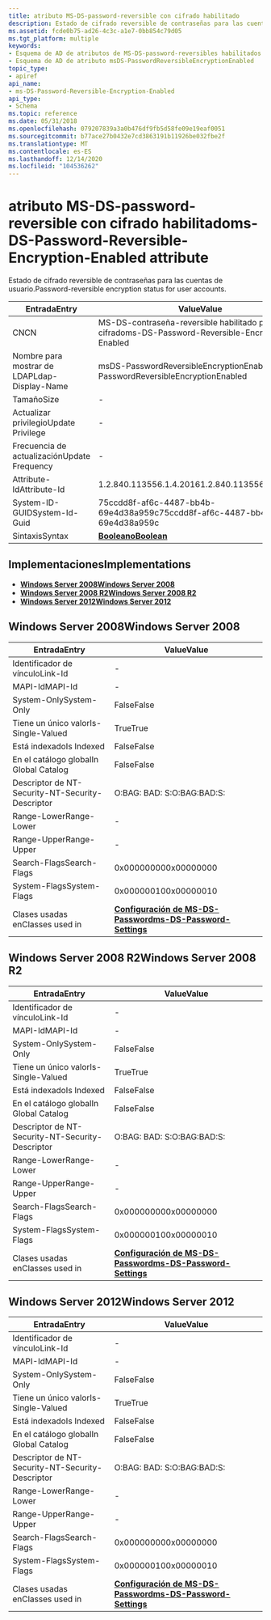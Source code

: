 ```yaml
---
title: atributo MS-DS-password-reversible con cifrado habilitado
description: Estado de cifrado reversible de contraseñas para las cuentas de usuario.
ms.assetid: fcde0b75-ad26-4c3c-a1e7-0bb854c79d05
ms.tgt_platform: multiple
keywords:
- Esquema de AD de atributos de MS-DS-password-reversibles habilitados para cifrado
- Esquema de AD de atributo msDS-PasswordReversibleEncryptionEnabled
topic_type:
- apiref
api_name:
- ms-DS-Password-Reversible-Encryption-Enabled
api_type:
- Schema
ms.topic: reference
ms.date: 05/31/2018
ms.openlocfilehash: 079207839a3a0b476df9fb5d58fe09e19eaf0051
ms.sourcegitcommit: b77ace27b0432e7cd3863191b11926be032fbe2f
ms.translationtype: MT
ms.contentlocale: es-ES
ms.lasthandoff: 12/14/2020
ms.locfileid: "104536262"
---
```

# <a name="ms-ds-password-reversible-encryption-enabled-attribute"></a><span data-ttu-id="b1d32-105">atributo MS-DS-password-reversible con cifrado habilitado</span><span class="sxs-lookup"><span data-stu-id="b1d32-105">ms-DS-Password-Reversible-Encryption-Enabled attribute</span></span>

<span data-ttu-id="b1d32-106">Estado de cifrado reversible de contraseñas para las cuentas de usuario.</span><span class="sxs-lookup"><span data-stu-id="b1d32-106">Password-reversible encryption status for user accounts.</span></span>



| <span data-ttu-id="b1d32-107">Entrada</span><span class="sxs-lookup"><span data-stu-id="b1d32-107">Entry</span></span> | <span data-ttu-id="b1d32-108">Value</span><span class="sxs-lookup"><span data-stu-id="b1d32-108">Value</span></span> |
|-------------------|----------------------------------------------|
| <span data-ttu-id="b1d32-109">CN</span><span class="sxs-lookup"><span data-stu-id="b1d32-109">CN</span></span>                | <span data-ttu-id="b1d32-110">MS-DS-contraseña-reversible habilitado para cifrado</span><span class="sxs-lookup"><span data-stu-id="b1d32-110">ms-DS-Password-Reversible-Encryption-Enabled</span></span> |
| <span data-ttu-id="b1d32-111">Nombre para mostrar de LDAP</span><span class="sxs-lookup"><span data-stu-id="b1d32-111">Ldap-Display-Name</span></span> | <span data-ttu-id="b1d32-112">msDS-PasswordReversibleEncryptionEnabled</span><span class="sxs-lookup"><span data-stu-id="b1d32-112">msDS-PasswordReversibleEncryptionEnabled</span></span>     |
| <span data-ttu-id="b1d32-113">Tamaño</span><span class="sxs-lookup"><span data-stu-id="b1d32-113">Size</span></span>              | \-                                           |
| <span data-ttu-id="b1d32-114">Actualizar privilegio</span><span class="sxs-lookup"><span data-stu-id="b1d32-114">Update Privilege</span></span>  | \-                                           |
| <span data-ttu-id="b1d32-115">Frecuencia de actualización</span><span class="sxs-lookup"><span data-stu-id="b1d32-115">Update Frequency</span></span>  | \-                                           |
| <span data-ttu-id="b1d32-116">Attribute-Id</span><span class="sxs-lookup"><span data-stu-id="b1d32-116">Attribute-Id</span></span>      | <span data-ttu-id="b1d32-117">1.2.840.113556.1.4.2016</span><span class="sxs-lookup"><span data-stu-id="b1d32-117">1.2.840.113556.1.4.2016</span></span>                      |
| <span data-ttu-id="b1d32-118">System-ID-GUID</span><span class="sxs-lookup"><span data-stu-id="b1d32-118">System-Id-Guid</span></span>    | <span data-ttu-id="b1d32-119">75ccdd8f-af6c-4487-bb4b-69e4d38a959c</span><span class="sxs-lookup"><span data-stu-id="b1d32-119">75ccdd8f-af6c-4487-bb4b-69e4d38a959c</span></span>         |
| <span data-ttu-id="b1d32-120">Sintaxis</span><span class="sxs-lookup"><span data-stu-id="b1d32-120">Syntax</span></span>            | [<span data-ttu-id="b1d32-121">**Booleano**</span><span class="sxs-lookup"><span data-stu-id="b1d32-121">**Boolean**</span></span>](s-boolean.md)                 |



## <a name="implementations"></a><span data-ttu-id="b1d32-122">Implementaciones</span><span class="sxs-lookup"><span data-stu-id="b1d32-122">Implementations</span></span>

-   [<span data-ttu-id="b1d32-123">**Windows Server 2008**</span><span class="sxs-lookup"><span data-stu-id="b1d32-123">**Windows Server 2008**</span></span>](#windows-server-2008)
-   [<span data-ttu-id="b1d32-124">**Windows Server 2008 R2**</span><span class="sxs-lookup"><span data-stu-id="b1d32-124">**Windows Server 2008 R2**</span></span>](#windows-server-2008-r2)
-   [<span data-ttu-id="b1d32-125">**Windows Server 2012**</span><span class="sxs-lookup"><span data-stu-id="b1d32-125">**Windows Server 2012**</span></span>](#windows-server-2012)

## <a name="windows-server-2008"></a><span data-ttu-id="b1d32-126">Windows Server 2008</span><span class="sxs-lookup"><span data-stu-id="b1d32-126">Windows Server 2008</span></span>



| <span data-ttu-id="b1d32-127">Entrada</span><span class="sxs-lookup"><span data-stu-id="b1d32-127">Entry</span></span> | <span data-ttu-id="b1d32-128">Value</span><span class="sxs-lookup"><span data-stu-id="b1d32-128">Value</span></span> |
|------------------------|-----------------------------------------------------------------------|
| <span data-ttu-id="b1d32-129">Identificador de vínculo</span><span class="sxs-lookup"><span data-stu-id="b1d32-129">Link-Id</span></span>                | \-                                                                    |
| <span data-ttu-id="b1d32-130">MAPI-Id</span><span class="sxs-lookup"><span data-stu-id="b1d32-130">MAPI-Id</span></span>                | \-                                                                    |
| <span data-ttu-id="b1d32-131">System-Only</span><span class="sxs-lookup"><span data-stu-id="b1d32-131">System-Only</span></span>            | <span data-ttu-id="b1d32-132">False</span><span class="sxs-lookup"><span data-stu-id="b1d32-132">False</span></span>                                                                 |
| <span data-ttu-id="b1d32-133">Tiene un único valor</span><span class="sxs-lookup"><span data-stu-id="b1d32-133">Is-Single-Valued</span></span>       | <span data-ttu-id="b1d32-134">True</span><span class="sxs-lookup"><span data-stu-id="b1d32-134">True</span></span>                                                                  |
| <span data-ttu-id="b1d32-135">Está indexado</span><span class="sxs-lookup"><span data-stu-id="b1d32-135">Is Indexed</span></span>             | <span data-ttu-id="b1d32-136">False</span><span class="sxs-lookup"><span data-stu-id="b1d32-136">False</span></span>                                                                 |
| <span data-ttu-id="b1d32-137">En el catálogo global</span><span class="sxs-lookup"><span data-stu-id="b1d32-137">In Global Catalog</span></span>      | <span data-ttu-id="b1d32-138">False</span><span class="sxs-lookup"><span data-stu-id="b1d32-138">False</span></span>                                                                 |
| <span data-ttu-id="b1d32-139">Descriptor de NT-Security-</span><span class="sxs-lookup"><span data-stu-id="b1d32-139">NT-Security-Descriptor</span></span> | <span data-ttu-id="b1d32-140">O:BAG: BAD: S:</span><span class="sxs-lookup"><span data-stu-id="b1d32-140">O:BAG:BAD:S:</span></span>                                                          |
| <span data-ttu-id="b1d32-141">Range-Lower</span><span class="sxs-lookup"><span data-stu-id="b1d32-141">Range-Lower</span></span>            | \-                                                                    |
| <span data-ttu-id="b1d32-142">Range-Upper</span><span class="sxs-lookup"><span data-stu-id="b1d32-142">Range-Upper</span></span>            | \-                                                                    |
| <span data-ttu-id="b1d32-143">Search-Flags</span><span class="sxs-lookup"><span data-stu-id="b1d32-143">Search-Flags</span></span>           | <span data-ttu-id="b1d32-144">0x00000000</span><span class="sxs-lookup"><span data-stu-id="b1d32-144">0x00000000</span></span>                                                            |
| <span data-ttu-id="b1d32-145">System-Flags</span><span class="sxs-lookup"><span data-stu-id="b1d32-145">System-Flags</span></span>           | <span data-ttu-id="b1d32-146">0x00000010</span><span class="sxs-lookup"><span data-stu-id="b1d32-146">0x00000010</span></span>                                                            |
| <span data-ttu-id="b1d32-147">Clases usadas en</span><span class="sxs-lookup"><span data-stu-id="b1d32-147">Classes used in</span></span>        | [<span data-ttu-id="b1d32-148">**Configuración de MS-DS-Password**</span><span class="sxs-lookup"><span data-stu-id="b1d32-148">**ms-DS-Password-Settings**</span></span>](c-msds-passwordsettings.md)<br/> |



## <a name="windows-server-2008-r2"></a><span data-ttu-id="b1d32-149">Windows Server 2008 R2</span><span class="sxs-lookup"><span data-stu-id="b1d32-149">Windows Server 2008 R2</span></span>



| <span data-ttu-id="b1d32-150">Entrada</span><span class="sxs-lookup"><span data-stu-id="b1d32-150">Entry</span></span> | <span data-ttu-id="b1d32-151">Value</span><span class="sxs-lookup"><span data-stu-id="b1d32-151">Value</span></span> |
|------------------------|-----------------------------------------------------------------------|
| <span data-ttu-id="b1d32-152">Identificador de vínculo</span><span class="sxs-lookup"><span data-stu-id="b1d32-152">Link-Id</span></span>                | \-                                                                    |
| <span data-ttu-id="b1d32-153">MAPI-Id</span><span class="sxs-lookup"><span data-stu-id="b1d32-153">MAPI-Id</span></span>                | \-                                                                    |
| <span data-ttu-id="b1d32-154">System-Only</span><span class="sxs-lookup"><span data-stu-id="b1d32-154">System-Only</span></span>            | <span data-ttu-id="b1d32-155">False</span><span class="sxs-lookup"><span data-stu-id="b1d32-155">False</span></span>                                                                 |
| <span data-ttu-id="b1d32-156">Tiene un único valor</span><span class="sxs-lookup"><span data-stu-id="b1d32-156">Is-Single-Valued</span></span>       | <span data-ttu-id="b1d32-157">True</span><span class="sxs-lookup"><span data-stu-id="b1d32-157">True</span></span>                                                                  |
| <span data-ttu-id="b1d32-158">Está indexado</span><span class="sxs-lookup"><span data-stu-id="b1d32-158">Is Indexed</span></span>             | <span data-ttu-id="b1d32-159">False</span><span class="sxs-lookup"><span data-stu-id="b1d32-159">False</span></span>                                                                 |
| <span data-ttu-id="b1d32-160">En el catálogo global</span><span class="sxs-lookup"><span data-stu-id="b1d32-160">In Global Catalog</span></span>      | <span data-ttu-id="b1d32-161">False</span><span class="sxs-lookup"><span data-stu-id="b1d32-161">False</span></span>                                                                 |
| <span data-ttu-id="b1d32-162">Descriptor de NT-Security-</span><span class="sxs-lookup"><span data-stu-id="b1d32-162">NT-Security-Descriptor</span></span> | <span data-ttu-id="b1d32-163">O:BAG: BAD: S:</span><span class="sxs-lookup"><span data-stu-id="b1d32-163">O:BAG:BAD:S:</span></span>                                                          |
| <span data-ttu-id="b1d32-164">Range-Lower</span><span class="sxs-lookup"><span data-stu-id="b1d32-164">Range-Lower</span></span>            | \-                                                                    |
| <span data-ttu-id="b1d32-165">Range-Upper</span><span class="sxs-lookup"><span data-stu-id="b1d32-165">Range-Upper</span></span>            | \-                                                                    |
| <span data-ttu-id="b1d32-166">Search-Flags</span><span class="sxs-lookup"><span data-stu-id="b1d32-166">Search-Flags</span></span>           | <span data-ttu-id="b1d32-167">0x00000000</span><span class="sxs-lookup"><span data-stu-id="b1d32-167">0x00000000</span></span>                                                            |
| <span data-ttu-id="b1d32-168">System-Flags</span><span class="sxs-lookup"><span data-stu-id="b1d32-168">System-Flags</span></span>           | <span data-ttu-id="b1d32-169">0x00000010</span><span class="sxs-lookup"><span data-stu-id="b1d32-169">0x00000010</span></span>                                                            |
| <span data-ttu-id="b1d32-170">Clases usadas en</span><span class="sxs-lookup"><span data-stu-id="b1d32-170">Classes used in</span></span>        | [<span data-ttu-id="b1d32-171">**Configuración de MS-DS-Password**</span><span class="sxs-lookup"><span data-stu-id="b1d32-171">**ms-DS-Password-Settings**</span></span>](c-msds-passwordsettings.md)<br/> |



## <a name="windows-server-2012"></a><span data-ttu-id="b1d32-172">Windows Server 2012</span><span class="sxs-lookup"><span data-stu-id="b1d32-172">Windows Server 2012</span></span>



| <span data-ttu-id="b1d32-173">Entrada</span><span class="sxs-lookup"><span data-stu-id="b1d32-173">Entry</span></span> | <span data-ttu-id="b1d32-174">Value</span><span class="sxs-lookup"><span data-stu-id="b1d32-174">Value</span></span> |
|------------------------|-----------------------------------------------------------------------|
| <span data-ttu-id="b1d32-175">Identificador de vínculo</span><span class="sxs-lookup"><span data-stu-id="b1d32-175">Link-Id</span></span>                | \-                                                                    |
| <span data-ttu-id="b1d32-176">MAPI-Id</span><span class="sxs-lookup"><span data-stu-id="b1d32-176">MAPI-Id</span></span>                | \-                                                                    |
| <span data-ttu-id="b1d32-177">System-Only</span><span class="sxs-lookup"><span data-stu-id="b1d32-177">System-Only</span></span>            | <span data-ttu-id="b1d32-178">False</span><span class="sxs-lookup"><span data-stu-id="b1d32-178">False</span></span>                                                                 |
| <span data-ttu-id="b1d32-179">Tiene un único valor</span><span class="sxs-lookup"><span data-stu-id="b1d32-179">Is-Single-Valued</span></span>       | <span data-ttu-id="b1d32-180">True</span><span class="sxs-lookup"><span data-stu-id="b1d32-180">True</span></span>                                                                  |
| <span data-ttu-id="b1d32-181">Está indexado</span><span class="sxs-lookup"><span data-stu-id="b1d32-181">Is Indexed</span></span>             | <span data-ttu-id="b1d32-182">False</span><span class="sxs-lookup"><span data-stu-id="b1d32-182">False</span></span>                                                                 |
| <span data-ttu-id="b1d32-183">En el catálogo global</span><span class="sxs-lookup"><span data-stu-id="b1d32-183">In Global Catalog</span></span>      | <span data-ttu-id="b1d32-184">False</span><span class="sxs-lookup"><span data-stu-id="b1d32-184">False</span></span>                                                                 |
| <span data-ttu-id="b1d32-185">Descriptor de NT-Security-</span><span class="sxs-lookup"><span data-stu-id="b1d32-185">NT-Security-Descriptor</span></span> | <span data-ttu-id="b1d32-186">O:BAG: BAD: S:</span><span class="sxs-lookup"><span data-stu-id="b1d32-186">O:BAG:BAD:S:</span></span>                                                          |
| <span data-ttu-id="b1d32-187">Range-Lower</span><span class="sxs-lookup"><span data-stu-id="b1d32-187">Range-Lower</span></span>            | \-                                                                    |
| <span data-ttu-id="b1d32-188">Range-Upper</span><span class="sxs-lookup"><span data-stu-id="b1d32-188">Range-Upper</span></span>            | \-                                                                    |
| <span data-ttu-id="b1d32-189">Search-Flags</span><span class="sxs-lookup"><span data-stu-id="b1d32-189">Search-Flags</span></span>           | <span data-ttu-id="b1d32-190">0x00000000</span><span class="sxs-lookup"><span data-stu-id="b1d32-190">0x00000000</span></span>                                                            |
| <span data-ttu-id="b1d32-191">System-Flags</span><span class="sxs-lookup"><span data-stu-id="b1d32-191">System-Flags</span></span>           | <span data-ttu-id="b1d32-192">0x00000010</span><span class="sxs-lookup"><span data-stu-id="b1d32-192">0x00000010</span></span>                                                            |
| <span data-ttu-id="b1d32-193">Clases usadas en</span><span class="sxs-lookup"><span data-stu-id="b1d32-193">Classes used in</span></span>        | [<span data-ttu-id="b1d32-194">**Configuración de MS-DS-Password**</span><span class="sxs-lookup"><span data-stu-id="b1d32-194">**ms-DS-Password-Settings**</span></span>](c-msds-passwordsettings.md)<br/> |



 

 





